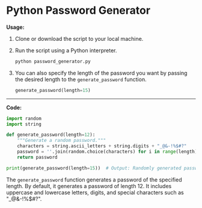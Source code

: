 # Python Password Generator  

**Usage:**

1. Clone or download the script to your local machine.
2. Run the script using a Python interpreter.
   
   ```bash
   python password_generator.py
   ```
4. You can also specify the length of the password you want by passing the desired length to the `generate_password` function.
   ```python
   generate_password(length=15)
   ```

---

**Code:**

```python
import random
import string

def generate_password(length=12):
    """Generate a random password."""
    characters = string.ascii_letters + string.digits + "_@&-!%$#?"
    password = ''.join(random.choice(characters) for i in range(length))
    return password

print(generate_password(length=15))  # Output: Randomly generated password
```

The `generate_password` function generates a password of the specified length. By default, it generates a password of length 12. It includes uppercase and lowercase letters, digits, and special characters such as "_@&-!%$#?".
